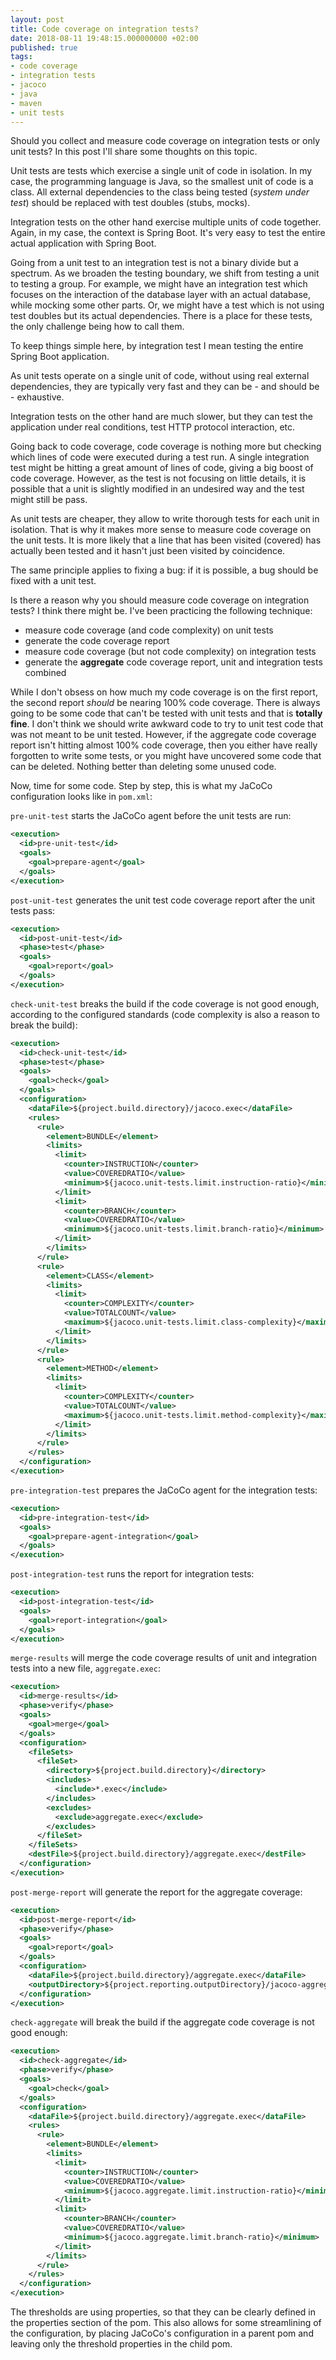 ```yaml
---
layout: post
title: Code coverage on integration tests?
date: 2018-08-11 19:48:15.000000000 +02:00
published: true
tags:
- code coverage
- integration tests
- jacoco
- java
- maven
- unit tests
---
```


Should you collect and measure code coverage on integration tests or only unit tests? In this post I'll share some thoughts on this topic.

<!--more-->

Unit tests are tests which exercise a single unit of code in isolation. In my case, the programming language is Java, so the smallest unit of code is a class. All external dependencies to the class being tested (<em>system under test</em>) should be replaced with test doubles (stubs, mocks).

Integration tests on the other hand exercise multiple units of code together. Again, in my case, the context is Spring Boot. It's very easy to test the entire actual application with Spring Boot.

Going from a unit test to an integration test is not a binary divide but a spectrum. As we broaden the testing boundary, we shift from testing a unit to testing a group. For example, we might have an integration test which focuses on the interaction of the database layer with an actual database, while mocking some other parts. Or, we might have a test which is not using test doubles but its actual dependencies. There is a place for these tests, the only challenge being how to call them.

To keep things simple here, by integration test I mean testing the entire Spring Boot application.

As unit tests operate on a single unit of code, without using real external dependencies, they are typically very fast and they can be - and should be - exhaustive.

Integration tests on the other hand are much slower, but they can test the application under real conditions, test HTTP protocol interaction, etc.

Going back to code coverage, code coverage is nothing more but checking which lines of code were executed during a test run. A single integration test might be hitting a great amount of lines of code, giving a big boost of code coverage. However, as the test is not focusing on little details, it is possible that a unit is slightly modified in an undesired way and the test might still be pass.

As unit tests are cheaper, they allow to write thorough tests for each unit in isolation. That is why it makes more sense to measure code coverage on the unit tests. It is more likely that a line that has been visited (covered) has actually been tested and it hasn't just been visited by coincidence.

The same principle applies to fixing a bug: if it is possible, a bug should be fixed with a unit test.

Is there a reason why you should measure code coverage on integration tests? I think there might be. I've been practicing the following technique:
<ul>
<li>measure code coverage (and code complexity) on unit tests</li>
<li>generate the code coverage report</li>
<li>measure code coverage (but not code complexity) on integration tests</li>
<li>generate the <strong>aggregate</strong> code coverage report, unit and integration tests combined</li>
</ul>

While I don't obsess on how much my code coverage is on the first report, the second report <em>should</em> be nearing 100% code coverage. There is always going to be some code that can't be tested with unit tests and that is <strong>totally fine</strong>. I don't think we should write awkward code to try to unit test code that was not meant to be unit tested. However, if the aggregate code coverage report isn't hitting almost 100% code coverage, then you either have really forgotten to write some tests, or you might have uncovered some code that can be deleted. Nothing better than deleting some unused code.

Now, time for some code. Step by step, this is what my JaCoCo configuration looks like in <code>pom.xml</code>:

<code>pre-unit-test</code> starts the JaCoCo agent before the unit tests are run:

```xml
<execution>
  <id>pre-unit-test</id>
  <goals>
    <goal>prepare-agent</goal>
  </goals>
</execution>
```

<code>post-unit-test</code> generates the unit test code coverage report after the unit tests pass:

```xml
<execution>
  <id>post-unit-test</id>
  <phase>test</phase>
  <goals>
    <goal>report</goal>
  </goals>
</execution>
```

<code>check-unit-test</code> breaks the build if the code coverage is not good enough, according to the configured standards (code complexity is also a reason to break the build):

```xml
<execution>
  <id>check-unit-test</id>
  <phase>test</phase>
  <goals>
    <goal>check</goal>
  </goals>
  <configuration>
    <dataFile>${project.build.directory}/jacoco.exec</dataFile>
    <rules>
      <rule>
        <element>BUNDLE</element>
        <limits>
          <limit>
            <counter>INSTRUCTION</counter>
            <value>COVEREDRATIO</value>
            <minimum>${jacoco.unit-tests.limit.instruction-ratio}</minimum>
          </limit>
          <limit>
            <counter>BRANCH</counter>
            <value>COVEREDRATIO</value>
            <minimum>${jacoco.unit-tests.limit.branch-ratio}</minimum>
          </limit>
        </limits>
      </rule>
      <rule>
        <element>CLASS</element>
        <limits>
          <limit>
            <counter>COMPLEXITY</counter>
            <value>TOTALCOUNT</value>
            <maximum>${jacoco.unit-tests.limit.class-complexity}</maximum>
          </limit>
        </limits>
      </rule>
      <rule>
        <element>METHOD</element>
        <limits>
          <limit>
            <counter>COMPLEXITY</counter>
            <value>TOTALCOUNT</value>
            <maximum>${jacoco.unit-tests.limit.method-complexity}</maximum>
          </limit>
        </limits>
      </rule>
    </rules>
  </configuration>
</execution>
```

<code>pre-integration-test</code> prepares the JaCoCo agent for the integration tests:

```xml
<execution>
  <id>pre-integration-test</id>
  <goals>
    <goal>prepare-agent-integration</goal>
  </goals>
</execution>
```

<code>post-integration-test</code> runs the report for integration tests:

```xml
<execution>
  <id>post-integration-test</id>
  <goals>
    <goal>report-integration</goal>
  </goals>
</execution>
```

<code>merge-results</code> will merge the code coverage results of unit and integration tests into a new file, <code>aggregate.exec</code>:

```xml
<execution>
  <id>merge-results</id>
  <phase>verify</phase>
  <goals>
    <goal>merge</goal>
  </goals>
  <configuration>
    <fileSets>
      <fileSet>
        <directory>${project.build.directory}</directory>
        <includes>
          <include>*.exec</include>
        </includes>
        <excludes>
          <exclude>aggregate.exec</exclude>
        </excludes>
      </fileSet>
    </fileSets>
    <destFile>${project.build.directory}/aggregate.exec</destFile>
  </configuration>
</execution>
```

<code>post-merge-report</code> will generate the report for the aggregate coverage:

```xml
<execution>
  <id>post-merge-report</id>
  <phase>verify</phase>
  <goals>
    <goal>report</goal>
  </goals>
  <configuration>
    <dataFile>${project.build.directory}/aggregate.exec</dataFile>
    <outputDirectory>${project.reporting.outputDirectory}/jacoco-aggregate</outputDirectory>
  </configuration>
</execution>
```

<code>check-aggregate</code> will break the build if the aggregate code coverage is not good enough:

```xml
<execution>
  <id>check-aggregate</id>
  <phase>verify</phase>
  <goals>
    <goal>check</goal>
  </goals>
  <configuration>
    <dataFile>${project.build.directory}/aggregate.exec</dataFile>
    <rules>
      <rule>
        <element>BUNDLE</element>
        <limits>
          <limit>
            <counter>INSTRUCTION</counter>
            <value>COVEREDRATIO</value>
            <minimum>${jacoco.aggregate.limit.instruction-ratio}</minimum>
          </limit>
          <limit>
            <counter>BRANCH</counter>
            <value>COVEREDRATIO</value>
            <minimum>${jacoco.aggregate.limit.branch-ratio}</minimum>
          </limit>
        </limits>
      </rule>
    </rules>
  </configuration>
</execution>
```

The thresholds are using properties, so that they can be clearly defined in the properties section of the pom. This also allows for some streamlining of the configuration, by placing JaCoCo's configuration in a parent pom and leaving only the threshold properties in the child pom.
